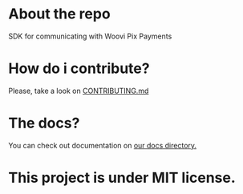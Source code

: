 # About the repo 
SDK for communicating with Woovi Pix Payments

# How do i contribute?
Please, take a look on [CONTRIBUTING.md](CONTRIBUTING.MD)

# The docs?
You can check out documentation on [our docs directory.](./docs/what-is-node-sdk.md)

# This project is under MIT license.
